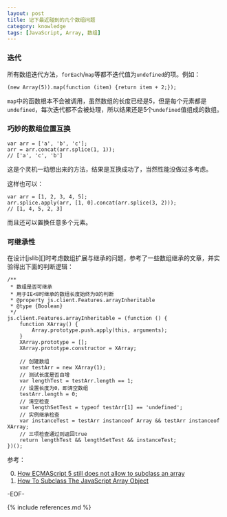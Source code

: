 ```yaml
---
layout: post
title: 记下最近碰到的几个数组问题
category: knowledge
tags: [JavaScript, Array, 数组]
---
```


### 迭代

所有数组迭代方法，`forEach`/`map`等都不迭代值为`undefined`的项。例如：

	(new Array(5)).map(function (item) {return item + 2;});

`map`中的函数根本不会被调用，虽然数组的长度已经是5，但是每个元素都是`undefined`，每次迭代都不会被处理，所以结果还是5个`undefined`值组成的数组。

### 巧妙的数组位置互换

	var arr = ['a', 'b', 'c'];
	arr = arr.concat(arr.splice(1, 1));
	// ['a', 'c', 'b']

这是个灵机一动想出来的方法，结果是互换成功了，当然性能没做过多考虑。

这样也可以：

	var arr = [1, 2, 3, 4, 5];
	arr.splice.apply(arr, [1, 0].concat(arr.splice(3, 2)));
	// [1, 4, 5, 2, 3]

而且还可以置换任意多个元素。

### 可继承性

在设计[jslib][]时考虑数组扩展与继承的问题，参考了一些数组继承的文章，并实验得出下面的判断逻辑：

	/**
	 * 数组是否可继承
	 * 用于IE<8时继承的数组长度始终为0的判断
	 * @property js.client.Features.arrayInheritable
	 * @type {Boolean}
	 */
	js.client.Features.arrayInheritable = (function () {
		function XArray() {
			Array.prototype.push.apply(this, arguments);
		}
		XArray.prototype = [];
		XArray.prototype.constructor = XArray;

		// 创建数组
		var testArr = new XArray(1);
		// 测试长度是否自增
		var lengthTest = testArr.length == 1;
		// 设置长度为0，即清空数组
		testArr.length = 0;
		// 清空检查
		var lengthSetTest = typeof testArr[1] == 'undefined';
		// 实例继承检查
		var instanceTest = testArr instanceof Array && testArr instanceof XArray;
		// 三项检查通过则返回true
		return lengthTest && lengthSetTest && instanceTest;
	})();

参考：

0. [How ECMAScript 5 still does not allow to subclass an array](http://perfectionkills.com/how-ecmascript-5-still-does-not-allow-to-subclass-an-array/)
0. [How To Subclass The JavaScript Array Object](http://dean.edwards.name/weblog/2006/11/hooray/)

-EOF-

{% include references.md %}
